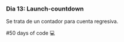 ### Dia 13: Launch-countdown

Se trata de un contador para cuenta regresiva.


#50 days of code 💻

<br></br>




